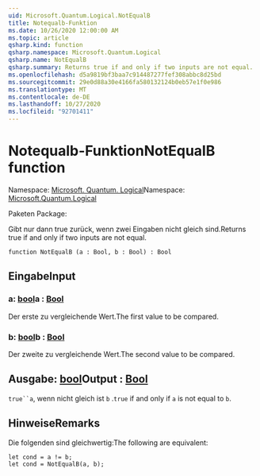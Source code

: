```yaml
---
uid: Microsoft.Quantum.Logical.NotEqualB
title: Notequalb-Funktion
ms.date: 10/26/2020 12:00:00 AM
ms.topic: article
qsharp.kind: function
qsharp.namespace: Microsoft.Quantum.Logical
qsharp.name: NotEqualB
qsharp.summary: Returns true if and only if two inputs are not equal.
ms.openlocfilehash: d5a9819bf3baa7c914487277fef308abbc8d25bd
ms.sourcegitcommit: 29e0d88a30e4166fa580132124b0eb57e1f0e986
ms.translationtype: MT
ms.contentlocale: de-DE
ms.lasthandoff: 10/27/2020
ms.locfileid: "92701411"
---
```

# <a name="notequalb-function"></a><span data-ttu-id="02888-102">Notequalb-Funktion</span><span class="sxs-lookup"><span data-stu-id="02888-102">NotEqualB function</span></span>

<span data-ttu-id="02888-103">Namespace: [Microsoft. Quantum. Logical](xref:Microsoft.Quantum.Logical)</span><span class="sxs-lookup"><span data-stu-id="02888-103">Namespace: [Microsoft.Quantum.Logical](xref:Microsoft.Quantum.Logical)</span></span>

<span data-ttu-id="02888-104">Paketen [](https://nuget.org/packages/)</span><span class="sxs-lookup"><span data-stu-id="02888-104">Package: [](https://nuget.org/packages/)</span></span>


<span data-ttu-id="02888-105">Gibt nur dann true zurück, wenn zwei Eingaben nicht gleich sind.</span><span class="sxs-lookup"><span data-stu-id="02888-105">Returns true if and only if two inputs are not equal.</span></span>

```qsharp
function NotEqualB (a : Bool, b : Bool) : Bool
```


## <a name="input"></a><span data-ttu-id="02888-106">Eingabe</span><span class="sxs-lookup"><span data-stu-id="02888-106">Input</span></span>

### <a name="a--bool"></a><span data-ttu-id="02888-107">a: [bool](xref:microsoft.quantum.lang-ref.bool)</span><span class="sxs-lookup"><span data-stu-id="02888-107">a : [Bool](xref:microsoft.quantum.lang-ref.bool)</span></span>

<span data-ttu-id="02888-108">Der erste zu vergleichende Wert.</span><span class="sxs-lookup"><span data-stu-id="02888-108">The first value to be compared.</span></span>


### <a name="b--bool"></a><span data-ttu-id="02888-109">b: [bool](xref:microsoft.quantum.lang-ref.bool)</span><span class="sxs-lookup"><span data-stu-id="02888-109">b : [Bool](xref:microsoft.quantum.lang-ref.bool)</span></span>

<span data-ttu-id="02888-110">Der zweite zu vergleichende Wert.</span><span class="sxs-lookup"><span data-stu-id="02888-110">The second value to be compared.</span></span>



## <a name="output--bool"></a><span data-ttu-id="02888-111">Ausgabe: [bool](xref:microsoft.quantum.lang-ref.bool)</span><span class="sxs-lookup"><span data-stu-id="02888-111">Output : [Bool](xref:microsoft.quantum.lang-ref.bool)</span></span>

<span data-ttu-id="02888-112">`true``a`, wenn nicht gleich ist `b` .</span><span class="sxs-lookup"><span data-stu-id="02888-112">`true` if and only if `a` is not equal to `b`.</span></span>

## <a name="remarks"></a><span data-ttu-id="02888-113">Hinweise</span><span class="sxs-lookup"><span data-stu-id="02888-113">Remarks</span></span>

<span data-ttu-id="02888-114">Die folgenden sind gleichwertig:</span><span class="sxs-lookup"><span data-stu-id="02888-114">The following are equivalent:</span></span>

```Q#
let cond = a != b;
let cond = NotEqualB(a, b);
```